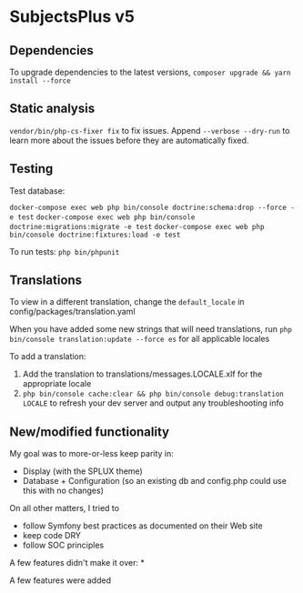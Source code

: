 # SubjectsPlus v5

## Dependencies

To upgrade dependencies to the latest versions, `composer upgrade && yarn install --force`

## Static analysis

`vendor/bin/php-cs-fixer fix` to fix issues.  Append `--verbose --dry-run` to learn more about the issues before they are automatically fixed.

## Testing

Test database:

`docker-compose exec web php bin/console doctrine:schema:drop --force -e test`
`docker-compose exec web php bin/console doctrine:migrations:migrate -e test`
`docker-compose exec web php bin/console doctrine:fixtures:load -e test`


To run tests: `php bin/phpunit`

## Translations

To view in a different translation, change the `default_locale` in config/packages/translation.yaml

When you have added some new strings that will need translations, run `php bin/console translation:update --force es` for all applicable locales

To add a translation:

1. Add the translation to translations/messages.LOCALE.xlf for the appropriate locale
2. `php bin/console cache:clear && php bin/console debug:translation LOCALE` to refresh your dev server and output any troubleshooting info

## New/modified functionality

My goal was to more-or-less keep parity in:
* Display (with the SPLUX theme)
* Database + Configuration (so an existing db and config.php could use this with no changes)

On all other matters, I tried to
* follow Symfony best practices as documented on their Web site
* keep code DRY
* follow SOC principles

A few features didn't make it over:
* 

A few features were added